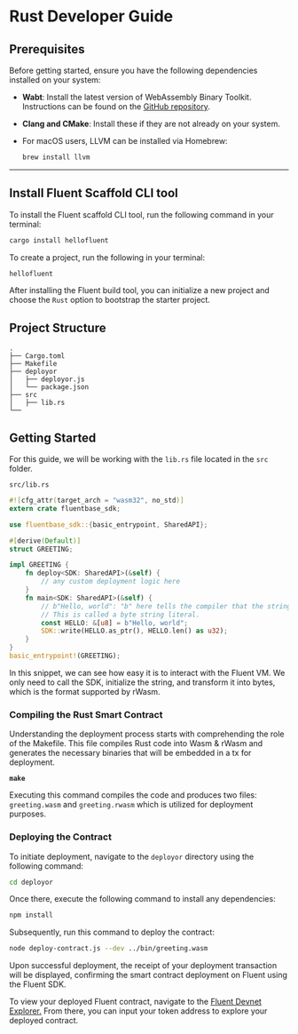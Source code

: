 # Rust Developer Guide

## **Prerequisites**

Before getting started, ensure you have the following dependencies installed on your system:

* **Wabt**: Install the latest version of WebAssembly Binary Toolkit. Instructions can be found on the [GitHub repository](https://github.com/WebAssembly/wabt).
* **Clang and CMake**: Install these if they are not already on your system.
*   For macOS users, LLVM can be installed via Homebrew:

    ```bash
    brew install llvm
    ```

***

## Install Fluent Scaffold CLI tool

To install the Fluent scaffold CLI tool, run the following command in your terminal:

```bash
cargo install hellofluent
```

To create a project, run the following in your terminal:

```bash
hellofluent
```

After installing the Fluent build tool, you can initialize a new project and choose the `Rust` option to bootstrap the starter project.

## Project Structure

```
.
├── Cargo.toml
├── Makefile
├── deployor
│   ├── deployor.js
│   └── package.json
├── src
│   ├── lib.rs
└── 
```

## Getting Started

For this guide, we will be working with the `lib.rs` file located in the `src` folder.

`src/lib.rs`

```rust
#![cfg_attr(target_arch = "wasm32", no_std)]
extern crate fluentbase_sdk;

use fluentbase_sdk::{basic_entrypoint, SharedAPI};

#[derive(Default)]
struct GREETING;

impl GREETING {
    fn deploy<SDK: SharedAPI>(&self) {
        // any custom deployment logic here
    }
    fn main<SDK: SharedAPI>(&self) {
        // b"Hello, world": "b" here tells the compiler that the string should be treated as a byte sequence. 
        // This is called a byte string literal.
        const HELLO: &[u8] = b"Hello, world";
        SDK::write(HELLO.as_ptr(), HELLO.len() as u32);
    }
}
basic_entrypoint!(GREETING);
```

In this snippet, we can see how easy it is to interact with the Fluent VM. We only need to call the SDK, initialize the string, and transform it into bytes, which is the format supported by rWasm.

### **Compiling the Rust Smart Contract**

Understanding the deployment process starts with comprehending the role of the Makefile. This file compiles Rust code into Wasm & rWasm and generates the necessary binaries that will be embedded in a tx for deployment.

<pre class="language-bash"><code class="lang-bash"><strong>make
</strong></code></pre>

Executing this command compiles the code and produces two files: `greeting.wasm` and `greeting.rwasm` which is utilized for deployment purposes.

### **Deploying the Contract**

To initiate deployment, navigate to the `deployor` directory using the following command:

```bash
cd deployor
```

Once there, execute the following command to install any dependencies:

```bash
npm install
```

Subsequently, run this command to deploy the contract:

```bash
node deploy-contract.js --dev ../bin/greeting.wasm
```

Upon successful deployment, the receipt of your deployment transaction will be displayed, confirming the smart contract deployment on Fluent using the Fluent SDK.

To view your deployed Fluent contract, navigate to the [Fluent Devnet Explorer.](https://blockscout.dev.thefluent.xyz/) From there, you can input your token address to explore your deployed contract.
